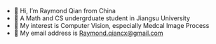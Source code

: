- 👋 Hi, I’m Raymond Qian from China
- 👀 A Math and CS undergrduate student in Jiangsu University
- 🌱 My interest is Computer Vision, especially Medcal Image Process
- 💞️ My email address is Raymond.qiancx@gmail.com



<!---
Raymond-Qiancx/Raymond-Qiancx is a ✨ special ✨ repository because its `README.md` (this file) appears on your GitHub profile.
You can click the Preview link to take a look at your changes.
--->
